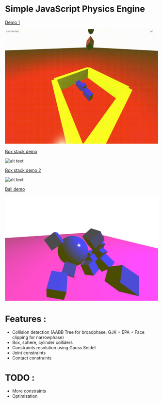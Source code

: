 # Simple JavaScript Physics Engine
[Demo 1](https://romanppp.github.io/SimplePhysicsEngine/shapes)

![alt text](images/shapes.gif)



[Box stack demo](https://romanppp.github.io/physicsEngineTS/stack)

![alt text](images/result2.gif)


[Box stack demo 2 ](https://romanppp.github.io/physicsEngineTS/stackNoCacheContacts)

![alt text](images/result2.gif)

[Ball demo](https://romanppp.github.io/physicsEngineTS/test)

![alt text](images/ball.jpg)




# Features : 
* Collision detection (AABB Tree for broadphase, GJK + EPA + Face clipping for narrowphase)
* Box, sphere, cylinder colliders
* Constraints resolution using Gauss Seidel
* Joint constraints
* Contact constraints
# TODO :
* More constraints
* Optimization